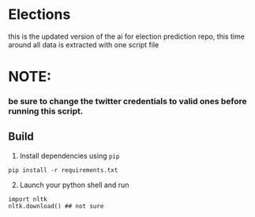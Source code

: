 # Elections
this is the updated version of the ai for election prediction repo, this time around all data is extracted with one script file


# NOTE: 
### be sure to change the twitter credentials to valid ones before running this script.


## Build
1. Install dependencies using `pip`
```
pip install -r requirements.txt
```

2. Launch your python shell and run
```
import nltk
nltk.download() ## not sure
```
